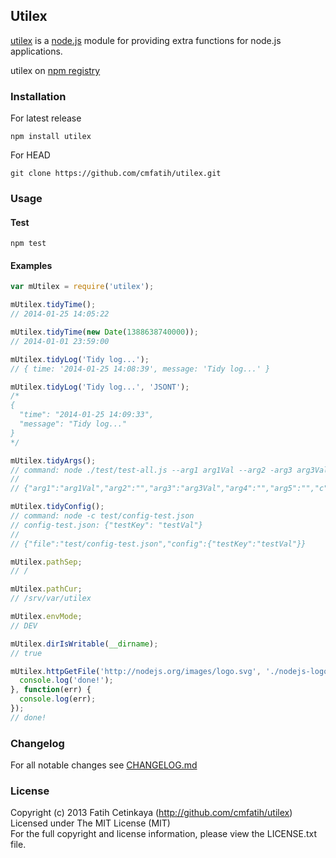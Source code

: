 ## Utilex

[utilex](http://github.com/cmfatih/utilex) is a [node.js](http://nodejs.org) module for providing extra functions for node.js applications.  

utilex on [npm registry](http://npmjs.org/package/utilex)

### Installation

For latest release
```
npm install utilex
```

For HEAD
```
git clone https://github.com/cmfatih/utilex.git
```

### Usage

#### Test
```
npm test
```

#### Examples
```javascript
var mUtilex = require('utilex');

mUtilex.tidyTime();
// 2014-01-25 14:05:22

mUtilex.tidyTime(new Date(1388638740000));
// 2014-01-01 23:59:00

mUtilex.tidyLog('Tidy log...');
// { time: '2014-01-25 14:08:39', message: 'Tidy log...' }

mUtilex.tidyLog('Tidy log...', 'JSONT');
/*
{
  "time": "2014-01-25 14:09:33",
  "message": "Tidy log..."
}
*/

mUtilex.tidyArgs();
// command: node ./test/test-all.js --arg1 arg1Val --arg2 -arg3 arg3Val arg4 arg5 -c test/config-test.json
//
// {"arg1":"arg1Val","arg2":"","arg3":"arg3Val","arg4":"","arg5":"","c":"test/config-test.json"}

mUtilex.tidyConfig();
// command: node -c test/config-test.json
// config-test.json: {"testKey": "testVal"}
//
// {"file":"test/config-test.json","config":{"testKey":"testVal"}}

mUtilex.pathSep;
// /

mUtilex.pathCur;
// /srv/var/utilex

mUtilex.envMode;
// DEV

mUtilex.dirIsWritable(__dirname);
// true

mUtilex.httpGetFile('http://nodejs.org/images/logo.svg', './nodejs-logo.svg').then(function() {
  console.log('done!');
}, function(err) {
  console.log(err);
});
// done!
```

### Changelog

For all notable changes see [CHANGELOG.md](https://github.com/cmfatih/utilex/blob/master/CHANGELOG.md)

### License

Copyright (c) 2013 Fatih Cetinkaya (http://github.com/cmfatih/utilex)  
Licensed under The MIT License (MIT)  
For the full copyright and license information, please view the LICENSE.txt file.